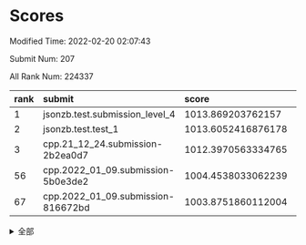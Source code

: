 # Scores

Modified Time: 2022-02-20 02:07:43

Submit Num: 207

All Rank Num: 224337

| rank |               submit               |       score        |       sigma        | pk_num |
| :--- | :--------------------------------- | :----------------- | :----------------- | :----- |
| 1    | jsonzb.test.submission_level_4     | 1013.869203762157  | 0.7950453333981621 | 4328   |
| 2    | jsonzb.test.test_1                 | 1013.6052416876178 | 0.8109879006787574 | 4333   |
| 3    | cpp.21_12_24.submission-2b2ea0d7   | 1012.3970563334765 | 0.8063733139025533 | 4333   |
| 56   | cpp.2022_01_09.submission-5b0e3de2 | 1004.4538033062239 | 0.7092298740085475 | 4334   |
| 67   | cpp.2022_01_09.submission-816672bd | 1003.8751860112004 | 0.7340565908092098 | 4335   |


<details>
<summary>全部</summary>

| rank |                 submit                 |       score        |       sigma        | pk_num |
| :--- | :------------------------------------- | :----------------- | :----------------- | :----- |
| 1    | jsonzb.test.submission_level_4         | 1013.869203762157  | 0.7950453333981621 | 4328   |
| 2    | jsonzb.test.test_1                     | 1013.6052416876178 | 0.8109879006787574 | 4333   |
| 3    | cpp.21_12_24.submission-2b2ea0d7       | 1012.3970563334765 | 0.8063733139025533 | 4333   |
| 4    | gobigger.level_3.submission_level_3_33 | 1011.4422882582403 | 0.7926244036941456 | 4331   |
| 5    | gobigger.level_3.submission_level_3_48 | 1011.4012953174811 | 0.7649593103938115 | 4335   |
| 6    | gobigger.level_3.submission_level_3_1  | 1011.2531181576696 | 0.7682998008319035 | 4334   |
| 7    | gobigger.level_3.submission_level_3_2  | 1010.9524849278746 | 0.7567312825634359 | 4338   |
| 8    | gobigger.level_3.submission_level_3_6  | 1010.8586334609199 | 0.7918443476246065 | 4336   |
| 9    | gobigger.level_3.submission_level_3_4  | 1010.8430114722096 | 0.7956823479324066 | 4335   |
| 10   | gobigger.level_3.submission_level_3_38 | 1010.8229110346168 | 0.7526252062656126 | 4336   |
| 11   | gobigger.level_3.submission_level_3_16 | 1010.7903385749934 | 0.7733100410242921 | 4334   |
| 12   | gobigger.level_3.submission_level_3_37 | 1010.7210019666586 | 0.7567461097968105 | 4333   |
| 13   | gobigger.level_3.submission_level_3_32 | 1010.7002409629067 | 0.7607136874880075 | 4336   |
| 14   | gobigger.level_3.submission_level_3_47 | 1010.6700015113398 | 0.7929638436419123 | 4338   |
| 15   | gobigger.level_3.submission_level_3_44 | 1010.6348455823141 | 0.7529166985507239 | 4334   |
| 16   | gobigger.level_3.submission_level_3_36 | 1010.6085016604089 | 0.7718577568267276 | 4337   |
| 17   | gobigger.level_3.submission_level_3_8  | 1010.56924259273   | 0.7591832496375329 | 4334   |
| 18   | gobigger.level_3.submission_level_3_24 | 1010.5095879832729 | 0.7761072500734401 | 4331   |
| 19   | gobigger.level_3.submission_level_3_22 | 1010.4378060987674 | 0.7598524969201254 | 4334   |
| 20   | gobigger.level_3.submission_level_3_13 | 1010.2745423122298 | 0.7633888658076315 | 4335   |
| 21   | gobigger.level_3.submission_level_3_11 | 1010.2504229779732 | 0.7497905567377962 | 4334   |
| 22   | gobigger.level_3.submission_level_3_5  | 1010.2197932492096 | 0.7769917280959492 | 4341   |
| 23   | gobigger.level_3.submission_level_3_10 | 1010.191031077622  | 0.745119115275095  | 4337   |
| 24   | gobigger.level_3.submission_level_3_39 | 1010.1558093838554 | 0.7730039477116657 | 4336   |
| 25   | gobigger.level_3.submission_level_3_40 | 1010.037092981722  | 0.7639682191099199 | 4343   |
| 26   | gobigger.level_3.submission_level_3_12 | 1010.0355810103473 | 0.7494020793538189 | 4337   |
| 27   | gobigger.level_3.submission_level_3_25 | 1010.0171689031527 | 0.7477509801787235 | 4341   |
| 28   | gobigger.level_3.submission_level_3_15 | 1009.9957221893094 | 0.7580834953315766 | 4330   |
| 29   | gobigger.level_3.submission_level_3_7  | 1009.9659876836035 | 0.7465171122580009 | 4335   |
| 30   | gobigger.level_3.submission_level_3_42 | 1009.9433922140018 | 0.7482501926305658 | 4332   |
| 31   | gobigger.level_3.submission_level_3_27 | 1009.8899573706859 | 0.761783137317812  | 4340   |
| 32   | gobigger.level_3.submission_level_3_49 | 1009.8819192045158 | 0.7442381902046467 | 4331   |
| 33   | gobigger.level_3.submission_level_3_31 | 1009.8269444540765 | 0.7642074620689483 | 4335   |
| 34   | gobigger.level_3.submission_level_3_45 | 1009.7912771406046 | 0.7515594136424323 | 4336   |
| 35   | gobigger.level_3.submission_level_3_35 | 1009.7682339983461 | 0.7523826232228107 | 4337   |
| 36   | gobigger.level_3.submission_level_3_21 | 1009.7382514036982 | 0.7692135927266391 | 4337   |
| 37   | gobigger.level_3.submission_level_3_46 | 1009.6324297194988 | 0.7562273350992137 | 4330   |
| 38   | gobigger.level_3.submission_level_3_17 | 1009.6297441675999 | 0.7377949056526074 | 4336   |
| 39   | gobigger.level_3.submission_level_3_9  | 1009.6210721069673 | 0.7598268292932286 | 4337   |
| 40   | gobigger.level_3.submission_level_3_34 | 1009.5846074634989 | 0.7745022020982442 | 4338   |
| 41   | gobigger.level_3.submission_level_3_19 | 1009.5716017952918 | 0.7754766326709779 | 4332   |
| 42   | gobigger.level_3.submission_level_3_3  | 1009.5016290144017 | 0.7556122783223178 | 4335   |
| 43   | gobigger.level_3.submission_level_3_18 | 1009.4508566690321 | 0.7641782257675623 | 4330   |
| 44   | gobigger.level_3.submission_level_3_23 | 1009.4256410940178 | 0.7602475120879234 | 4334   |
| 45   | gobigger.level_3.submission_level_3_26 | 1009.3819601626578 | 0.7444842287477214 | 4338   |
| 46   | gobigger.level_3.submission_level_3_0  | 1009.3610795289474 | 0.7753979221591988 | 4335   |
| 47   | gobigger.level_3.submission_level_3_41 | 1009.2092540509269 | 0.7705441831584398 | 4337   |
| 48   | gobigger.level_3.submission_level_3_20 | 1009.0533277405248 | 0.7615761942601471 | 4335   |
| 49   | gobigger.level_3.submission_level_3_28 | 1008.8557708042084 | 0.7650164850699901 | 4330   |
| 50   | gobigger.level_3.submission_level_3_30 | 1008.6345627951616 | 0.7452495460258025 | 4339   |
| 51   | gobigger.level_3.submission_level_3_14 | 1008.5793840638378 | 0.7450904997287461 | 4334   |
| 52   | gobigger.level_3.submission_level_3_43 | 1008.0998176771516 | 0.7527031436829281 | 4332   |
| 53   | gobigger.level_3.submission_level_3_29 | 1007.7328037001781 | 0.7422648448875854 | 4339   |
| 54   | gobigger.level_1.submission_level_1_29 | 1005.2708374282828 | 0.7285363870083539 | 4334   |
| 55   | gobigger.level_1.submission_level_1_34 | 1004.5972914299938 | 0.714021855734467  | 4332   |
| 56   | cpp.2022_01_09.submission-5b0e3de2     | 1004.4538033062239 | 0.7092298740085475 | 4334   |
| 57   | gobigger.level_1.submission_level_1_23 | 1004.4522996866712 | 0.7227371350827143 | 4333   |
| 58   | gobigger.level_1.submission_level_1_15 | 1004.4171542866646 | 0.7105148855803847 | 4337   |
| 59   | gobigger.level_1.submission_level_1_43 | 1004.3802010450279 | 0.7113461271422923 | 4338   |
| 60   | gobigger.level_1.submission_level_1_11 | 1004.3436664215335 | 0.7199036301231783 | 4338   |
| 61   | gobigger.level_1.submission_level_1_36 | 1004.3222992536391 | 0.717489369143557  | 4333   |
| 62   | gobigger.level_1.submission_level_1_6  | 1004.2938212029331 | 0.7172546238777686 | 4336   |
| 63   | gobigger.level_1.submission_level_1_47 | 1004.2885145593337 | 0.720641050989951  | 4335   |
| 64   | gobigger.level_1.submission_level_1_33 | 1004.253454805598  | 0.7162784582784121 | 4334   |
| 65   | gobigger.level_1.submission_level_1_8  | 1004.2223884581517 | 0.7109634517287665 | 4338   |
| 66   | gobigger.level_1.submission_level_1_13 | 1003.9684405541371 | 0.7336214536306472 | 4340   |
| 67   | cpp.2022_01_09.submission-816672bd     | 1003.8751860112004 | 0.7340565908092098 | 4335   |
| 68   | gobigger.level_1.submission_level_1_4  | 1003.8437655935055 | 0.7210620667985139 | 4336   |
| 69   | gobigger.level_1.submission_level_1_9  | 1003.73147321476   | 0.7072580856800877 | 4336   |
| 70   | gobigger.level_1.submission_level_1_1  | 1003.7269607740509 | 0.7143773697128265 | 4336   |
| 71   | gobigger.level_1.submission_level_1_2  | 1003.6737040759415 | 0.7227378814386882 | 4334   |
| 72   | gobigger.level_1.submission_level_1_37 | 1003.6548040631566 | 0.7159844101121509 | 4332   |
| 73   | gobigger.level_1.submission_level_1_14 | 1003.6481267079935 | 0.7185695422933692 | 4330   |
| 74   | gobigger.level_1.submission_level_1_42 | 1003.5917055108984 | 0.7235526628813271 | 4337   |
| 75   | gobigger.level_1.submission_level_1_17 | 1003.5507887610909 | 0.7143430024114581 | 4333   |
| 76   | gobigger.level_1.submission_level_1_12 | 1003.550088590404  | 0.7247565703204731 | 4335   |
| 77   | gobigger.level_1.submission_level_1_38 | 1003.5115319999741 | 0.7103167925908341 | 4335   |
| 78   | gobigger.level_1.submission_level_1_32 | 1003.511224535335  | 0.7137937533283838 | 4335   |
| 79   | gobigger.level_1.submission_level_1_40 | 1003.4469539507724 | 0.7109817021207779 | 4335   |
| 80   | gobigger.level_1.submission_level_1_7  | 1003.4468684201061 | 0.712541511042     | 4337   |
| 81   | gobigger.level_1.submission_level_1_22 | 1003.4409808039109 | 0.7131681560908897 | 4332   |
| 82   | gobigger.level_1.submission_level_1_27 | 1003.3900870613643 | 0.7181028744621644 | 4328   |
| 83   | gobigger.level_1.submission_level_1_0  | 1003.2721670702491 | 0.7218184921382275 | 4336   |
| 84   | gobigger.level_1.submission_level_1_10 | 1003.2715537567212 | 0.714558389001064  | 4335   |
| 85   | gobigger.level_1.submission_level_1_44 | 1003.1673120077141 | 0.7036360757032288 | 4337   |
| 86   | gobigger.level_1.submission_level_1_28 | 1003.1612263310908 | 0.7108254398560132 | 4335   |
| 87   | gobigger.level_1.submission_level_1_25 | 1003.0982655976159 | 0.7076916636019676 | 4339   |
| 88   | gobigger.level_1.submission_level_1_21 | 1002.9915208975585 | 0.7220533636120541 | 4336   |
| 89   | gobigger.level_1.submission_level_1_39 | 1002.9635358827114 | 0.7129983679863975 | 4335   |
| 90   | gobigger.level_1.submission_level_1_35 | 1002.8848312096246 | 0.7106730689532886 | 4339   |
| 91   | gobigger.level_1.submission_level_1_24 | 1002.8812390906364 | 0.7100873737301885 | 4335   |
| 92   | gobigger.level_1.submission_level_1_19 | 1002.7859951550433 | 0.7301638746641207 | 4335   |
| 93   | gobigger.level_1.submission_level_1_41 | 1002.719758014471  | 0.7084802107893494 | 4335   |
| 94   | gobigger.level_1.submission_level_1_45 | 1002.6353772452004 | 0.7109689189973623 | 4332   |
| 95   | gobigger.level_1.submission_level_1_26 | 1002.6338935432262 | 0.7082031405743973 | 4335   |
| 96   | gobigger.level_1.submission_level_1_16 | 1002.4186563321686 | 0.7120871684835498 | 4329   |
| 97   | gobigger.level_1.submission_level_1_48 | 1002.2570153873722 | 0.7036261117666642 | 4336   |
| 98   | gobigger.level_1.submission_level_1_30 | 1002.2318441583644 | 0.7223469846057384 | 4335   |
| 99   | gobigger.level_1.submission_level_1_3  | 1002.1719778832255 | 0.7114419015925958 | 4337   |
| 100  | gobigger.level_1.submission_level_1_5  | 1001.9656579683254 | 0.715308894564042  | 4337   |
| 101  | gobigger.level_1.submission_level_1_18 | 1001.9645836770994 | 0.7144250200752095 | 4330   |
| 102  | gobigger.level_1.submission_level_1_46 | 1001.8421144034679 | 0.7176380655442312 | 4335   |
| 103  | gobigger.level_1.submission_level_1_20 | 1001.7628939708266 | 0.7123089508761239 | 4335   |
| 104  | gobigger.level_1.submission_level_1_31 | 1001.6955469754745 | 0.7134291965471139 | 4334   |
| 105  | gobigger.level_1.submission_level_1_49 | 1001.6239718739971 | 0.7056830495300769 | 4339   |
| 106  | gobigger.random.submission_random_21   | 997.9080117516471  | 0.711119562025944  | 4335   |
| 107  | gobigger.random.submission_random_23   | 997.5419441945485  | 0.7067130512590682 | 4336   |
| 108  | gobigger.random.submission_random_42   | 997.329384118103   | 0.7099482211900943 | 4333   |
| 109  | gobigger.random.submission_random_32   | 997.2695513746347  | 0.7028013965495651 | 4333   |
| 110  | gobigger.random.submission_random_28   | 996.686632650638   | 0.7084354354691774 | 4336   |
| 111  | gobigger.random.submission_random_24   | 996.6029424481245  | 0.7171789115115338 | 4337   |
| 112  | gobigger.random.submission_random_33   | 996.5345550550985  | 0.7165469356731402 | 4339   |
| 113  | gobigger.random.submission_random_17   | 996.5340568701549  | 0.6980581320842231 | 4336   |
| 114  | gobigger.random.submission_random_10   | 996.4922720035619  | 0.7109181690394567 | 4342   |
| 115  | gobigger.random.submission_random_43   | 996.4645670503411  | 0.7115170048099971 | 4335   |
| 116  | gobigger.random.submission_random_4    | 996.4513495366447  | 0.7139581862292205 | 4336   |
| 117  | gobigger.random.submission_random_48   | 996.3324395569914  | 0.7265222519106607 | 4330   |
| 118  | gobigger.random.submission_random_2    | 996.2067339704741  | 0.7129238036305136 | 4334   |
| 119  | gobigger.random.submission_random_37   | 996.1987759277768  | 0.7185760053996997 | 4330   |
| 120  | gobigger.random.submission_random_3    | 996.1693103746885  | 0.703783899663515  | 4334   |
| 121  | gobigger.random.submission_random_47   | 996.1650226089437  | 0.7211573271496807 | 4336   |
| 122  | gobigger.random.submission_random_25   | 996.0625267638162  | 0.7242720165060558 | 4340   |
| 123  | gobigger.random.submission_random_12   | 996.0600662885546  | 0.7270697923240579 | 4336   |
| 124  | gobigger.random.submission_random_6    | 996.0480954838981  | 0.7145041796782602 | 4334   |
| 125  | gobigger.random.submission_random_13   | 996.0456980698615  | 0.7112098833121041 | 4343   |
| 126  | gobigger.random.submission_random_14   | 996.0192676688955  | 0.7089503667528011 | 4337   |
| 127  | gobigger.random.submission_random_29   | 996.0189749813679  | 0.7099447803036547 | 4337   |
| 128  | gobigger.random.submission_random_35   | 996.0121087544007  | 0.7074214148117329 | 4337   |
| 129  | gobigger.random.submission_random_1    | 995.9727587664945  | 0.7202321827211874 | 4335   |
| 130  | gobigger.random.submission_random_8    | 995.8932606304205  | 0.7268122258265597 | 4339   |
| 131  | gobigger.random.submission_random_30   | 995.8344799819081  | 0.72786177595875   | 4332   |
| 132  | gobigger.random.submission_random_5    | 995.8276840990216  | 0.710718823027508  | 4337   |
| 133  | gobigger.random.submission_random_19   | 995.8155107968954  | 0.7103881616526306 | 4332   |
| 134  | gobigger.random.submission_random_20   | 995.685545339008   | 0.7100210326013991 | 4335   |
| 135  | gobigger.random.submission_random_45   | 995.6432374629467  | 0.7167014808916876 | 4332   |
| 136  | gobigger.random.submission_random_31   | 995.6255488170826  | 0.7041386933174283 | 4332   |
| 137  | gobigger.random.submission_random_27   | 995.6036736237088  | 0.7175604138003707 | 4333   |
| 138  | gobigger.random.submission_random_40   | 995.583449273243   | 0.7158938160038499 | 4336   |
| 139  | gobigger.random.submission_random_7    | 995.5544726049025  | 0.7176200664751936 | 4335   |
| 140  | gobigger.random.submission_random_41   | 995.5402265268257  | 0.7014987469949463 | 4335   |
| 141  | gobigger.random.submission_random_44   | 995.5320679363053  | 0.7083676426618079 | 4338   |
| 142  | gobigger.random.submission_random_46   | 995.5308972056467  | 0.7109065776435313 | 4331   |
| 143  | gobigger.random.submission_random_11   | 995.5220285778763  | 0.7070059345296322 | 4334   |
| 144  | gobigger.random.submission_random_26   | 995.5193222143976  | 0.7229811423599877 | 4333   |
| 145  | gobigger.random.submission_random_39   | 995.4967761704814  | 0.7115542166260962 | 4335   |
| 146  | gobigger.random.submission_random_36   | 995.4860604213719  | 0.7164382354978192 | 4335   |
| 147  | gobigger.random.submission_random_34   | 995.4537424914743  | 0.7009378498614621 | 4332   |
| 148  | gobigger.random.submission_random_22   | 995.4520314241704  | 0.7337582158211162 | 4337   |
| 149  | gobigger.random.submission_random_16   | 995.4487165795387  | 0.7125341059394902 | 4339   |
| 150  | gobigger.random.submission_random_49   | 995.3875473486901  | 0.7213200902940898 | 4336   |
| 151  | gobigger.random.submission_random_15   | 995.3619001868542  | 0.7071936782987959 | 4336   |
| 152  | gobigger.random.submission_random_38   | 995.3378128064463  | 0.7016936596233716 | 4332   |
| 153  | gobigger.random.submission_random_0    | 995.0040559214877  | 0.7152715723909393 | 4337   |
| 154  | gobigger.random.submission_random_18   | 994.8935832398918  | 0.717058487771042  | 4334   |
| 155  | gobigger.random.submission_random_9    | 994.1880846621211  | 0.7198597140074481 | 4329   |
| 156  | gobigger.level_2.submission_level_2_17 | 993.9960045502359  | 0.7312377190500057 | 4333   |
| 157  | gobigger.level_2.submission_level_2_28 | 993.6135258695649  | 0.7234432543293059 | 4332   |
| 158  | gobigger.level_2.submission_level_2_37 | 993.517898470621   | 0.7307896824004013 | 4335   |
| 159  | gobigger.level_2.submission_level_2_24 | 993.5053023780865  | 0.7375387791836788 | 4332   |
| 160  | gobigger.level_2.submission_level_2_38 | 993.4395209521243  | 0.7434978903882421 | 4338   |
| 161  | gobigger.level_2.submission_level_2_47 | 993.4355947981223  | 0.7459995431085251 | 4337   |
| 162  | gobigger.level_2.submission_level_2_13 | 993.4076063550839  | 0.7461983601836556 | 4333   |
| 163  | gobigger.level_2.submission_level_2_10 | 993.355892363025   | 0.7425256061435646 | 4335   |
| 164  | gobigger.level_2.submission_level_2_11 | 993.1549997532336  | 0.7405651676175898 | 4336   |
| 165  | gobigger.level_2.submission_level_2_7  | 993.1543823239789  | 0.7383608041253685 | 4338   |
| 166  | gobigger.level_2.submission_level_2_20 | 993.0730843788546  | 0.7665447453858607 | 4336   |
| 167  | gobigger.level_2.submission_level_2_49 | 992.8242776152223  | 0.744513629088317  | 4339   |
| 168  | gobigger.level_2.submission_level_2_4  | 992.4737041793138  | 0.7347677255799411 | 4337   |
| 169  | gobigger.level_2.submission_level_2_30 | 992.4623567345946  | 0.7557040304907926 | 4335   |
| 170  | gobigger.level_2.submission_level_2_19 | 992.4582824193656  | 0.7452434172952166 | 4344   |
| 171  | gobigger.level_2.submission_level_2_34 | 992.4527669096129  | 0.7252801252081277 | 4333   |
| 172  | gobigger.level_2.submission_level_2_26 | 992.3761858529087  | 0.7412213988999002 | 4336   |
| 173  | gobigger.level_2.submission_level_2_15 | 992.3735024752192  | 0.7558442598739655 | 4338   |
| 174  | gobigger.level_2.submission_level_2_43 | 992.3444838185811  | 0.7388806593570789 | 4330   |
| 175  | gobigger.level_2.submission_level_2_33 | 992.2699848275404  | 0.7587810167443353 | 4335   |
| 176  | gobigger.level_2.submission_level_2_8  | 992.2274364585024  | 0.7353118451222656 | 4336   |
| 177  | gobigger.level_2.submission_level_2_44 | 992.2214438046225  | 0.7483095352332597 | 4333   |
| 178  | gobigger.level_2.submission_level_2_2  | 992.1961641380009  | 0.7400308076749863 | 4329   |
| 179  | gobigger.level_2.submission_level_2_35 | 992.1770304779466  | 0.7509068930344395 | 4334   |
| 180  | gobigger.level_2.submission_level_2_23 | 992.0314404511062  | 0.7333110286555169 | 4335   |
| 181  | gobigger.level_2.submission_level_2_3  | 992.0273047436635  | 0.7481407755956815 | 4338   |
| 182  | gobigger.level_2.submission_level_2_31 | 991.9948515772804  | 0.7315287156681747 | 4334   |
| 183  | gobigger.level_2.submission_level_2_22 | 991.9299243841174  | 0.7626119197676444 | 4331   |
| 184  | gobigger.level_2.submission_level_2_40 | 991.8207146714291  | 0.7431345779934204 | 4335   |
| 185  | gobigger.level_2.submission_level_2_6  | 991.7653663640259  | 0.7512718928602794 | 4333   |
| 186  | gobigger.level_2.submission_level_2_27 | 991.7644223021355  | 0.7456542279513656 | 4335   |
| 187  | gobigger.level_2.submission_level_2_12 | 991.7168304440861  | 0.7638271949357023 | 4335   |
| 188  | gobigger.level_2.submission_level_2_36 | 991.7133858531898  | 0.7596824162619757 | 4335   |
| 189  | gobigger.level_2.submission_level_2_32 | 991.6569782748097  | 0.7674400052541477 | 4336   |
| 190  | gobigger.level_2.submission_level_2_42 | 991.5510559506125  | 0.7451501974923265 | 4335   |
| 191  | gobigger.level_2.submission_level_2_46 | 991.5139572738457  | 0.7286984750217774 | 4334   |
| 192  | gobigger.level_2.submission_level_2_18 | 991.5101495668313  | 0.7572108803620445 | 4334   |
| 193  | gobigger.level_2.submission_level_2_39 | 991.463739675048   | 0.7505630354664284 | 4334   |
| 194  | gobigger.level_2.submission_level_2_9  | 991.4038344380798  | 0.7536635362868421 | 4329   |
| 195  | gobigger.level_2.submission_level_2_48 | 991.31641655423    | 0.7710844175490225 | 4337   |
| 196  | gobigger.level_2.submission_level_2_1  | 991.2476694197219  | 0.7494242142300946 | 4331   |
| 197  | gobigger.level_2.submission_level_2_25 | 991.2136682969942  | 0.755870012759961  | 4338   |
| 198  | gobigger.level_2.submission_level_2_16 | 991.057955158436   | 0.772860280326022  | 4337   |
| 199  | gobigger.level_2.submission_level_2_41 | 990.9541823770973  | 0.7558218385641573 | 4334   |
| 200  | gobigger.level_2.submission_level_2_21 | 990.9080439778915  | 0.7676502283114082 | 4337   |
| 201  | gobigger.level_2.submission_level_2_14 | 990.6738565352446  | 0.7457214292670034 | 4332   |
| 202  | gobigger.level_2.submission_level_2_29 | 990.5630349968786  | 0.7534711666196752 | 4335   |
| 203  | gobigger.level_2.submission_level_2_0  | 990.4246410363122  | 0.7520420397744846 | 4334   |
| 204  | gobigger.level_2.submission_level_2_5  | 989.9324616918317  | 0.7773854646114972 | 4339   |
| 205  | gobigger.level_2.submission_level_2_45 | 989.704164048881   | 0.7893160317968224 | 4335   |
| 206  | gobigger.none.submission_none_0        | 978.2787128837276  | 1.3115318447531414 | 4331   |
| 207  | gobigger.none.submission_none_1        | 977.8245587785004  | 1.2826157265957912 | 4340   |

</details>